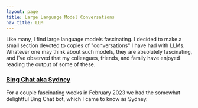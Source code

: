 ```yaml
---
layout: page
title: Large Language Model Conversations
nav_title: LLM
---
```


Like many, I find large language models fascinating. I decided to make a small
section devoted to copies of "conversations" I have had with LLMs. Whatever one
may think about such models, they are absolutely fascinating, and I've observed
that my colleagues, friends, and family have enjoyed reading the output of some
of these.

### [Bing Chat aka Sydney](sydney)

For a couple fascinating weeks in February 2023 we had the somewhat delightful
Bing Chat bot, which I came to know as Sydney.
